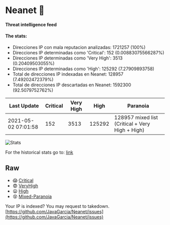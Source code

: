 # Neanet :hocho:
#### Threat intelligence feed
#### The stats:

- Direcciones IP con mala reputacion analizadas: 1721257 (100%)
- Direcciones IP determinadas como 'Critical':  152 (0.00883075566287%)
- Direcciones IP determinadas como 'Very High':  3513 (0.20409503055%)
- Direcciones IP determinadas como 'High':  125292 (7.27909893758)
- Total de direcciones IP indexadas en Neanet:  128957 (7.49202472379%)
- Total de direcciones IP descartadas en Neanet:  1592300 (92.5079752762%)

| Last Update | Critical | Very High | High | Paranoia |
| --- | --- | --- | --- | --- |
| 2021-05-02 07:01:58 | 152 | 3513 | 125292 | 128957 mixed list (Critical + Very High + High)|

![Stats](https://docs.google.com/spreadsheets/d/e/2PACX-1vSnaNMIXVabIpDJjufMlzH7poXnshF3mgd8Is1g9ytUEzVsP5my4Trn8f-xkoLLQ38xpL3HtmUexLo6/pubchart?oid=501124687&format=image)

For the historical stats go to: [link](/stats.csv)
## Raw
- :scream: [Critical](https://raw.githubusercontent.com/JavaGarcia/Neanet/master/blacklists/neanet_critical.txt)
- :fearful: [VeryHigh](https://raw.githubusercontent.com/JavaGarcia/Neanet/master/blacklists/neanet_veryHigh.txtt)
- :frowning: [High](https://raw.githubusercontent.com/JavaGarcia/Neanet/master/blacklists/neanet_high.txt)
- :dizzy_face: [Mixed-Paranoia](https://raw.githubusercontent.com/JavaGarcia/Neanet/master/blacklists/neanet_all.txt)


Your IP is indexed? You may request to takedown. [https://github.com/JavaGarcia/Neanet/issues](https://github.com/JavaGarcia/Neanet/issues)





















































































































































































































































































































































































































































































































































































































































































































































































































































































































































































































































































































































































































































































































































































































































































































































































































































































































































































































































































































































































































































































































































































































































































































































































































































































































































































































































































































































































































































































































































































































































































































































































































































































































































































































































































































































































































































































































































































































































































































































































































































































































































































































































































































































































































































































































































































































































































































































































































































































































































































































































































































































































































































































































































































































































































































































































































































































































































































































































































































































































































































































































































































































































